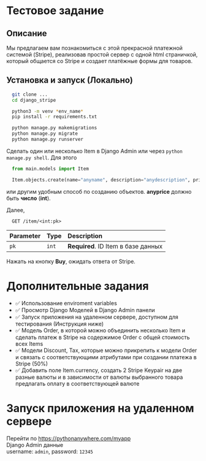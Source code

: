
# Тестовое задание

## Описание
Мы предлагаем вам познакомиться с этой прекрасной платежной системой (Stripe), реализовав простой сервер с одной html страничкой, который общается со Stripe и создает платёжные формы для товаров. 


## Установка и запуск (Локально)

```bash
  git clone ...
  cd django_stripe
```
    
```bash
  python3 -m venv *env_name*
  pip install -r requirements.txt
```
```bash
  python manage.py makemigrations
  python manage.py migrate
  python manage.py runserver
```

Сделать один или несколько Item в Django Admin или через `python manage.py shell`. Для этого
```python
  from main.models import Item
```
```python
  Item.objects.create(name="anyname", description="anydescription", price="anyprice")
```
 или другим удобным способ по созданию объектов.
**anyprice** должно быть **число** (**int**).

Далее,

```http
  GET /item/<int:pk>
```

| Parameter | Type     | Description                |
| :-------- | :------- | :------------------------- |
| `pk` | `int` | **Required**. ID Item в базе данных |

Нажать на кнопку **Buy**, ожидать ответа от Stripe.

# Дополнительные задания
- ✅ Использование enviroment variables
- ✅ Просмотр Django Моделей в Django Admin панели
- ✅ Запуск приложения на удаленном сервере, доступном для тестирования (Инструкция ниже)
- ✅ Модель Order, в которой можно объединить несколько Item и сделать платеж в Stripe на содержимое Order с общей стоимость всех Items
- ✅ Модели Discount, Tax, которые можно прикрепить к модели Order и связать с соответствующими атрибутами при создании платежа в Stripe (50%)
- ✅ Добавить поле Item.currency, создать 2 Stripe Keypair на две разные валюты и в зависимости от валюты выбранного товара предлагать оплату в соответствующей валюте

# Запуск приложения на удаленном сервере
Перейти по https://pythonanywhere.com/myapp <br>
Django Admin данные <br>
username: `admin`,
password: `12345`
